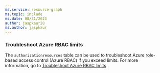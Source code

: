 ```yaml
---
ms.service: resource-graph
ms.topic: include
ms.date: 08/31/2023
author: jaspkaur28
ms.author: jaspkaur
---
```


### Troubleshoot Azure RBAC limits

The `authorizationresources` table can be used to troubleshoot Azure role-based access control (Azure RBAC) if you exceed limits. For more information, go to [Troubleshoot Azure RBAC limits](/azure/role-based-access-control/troubleshoot-limits).
